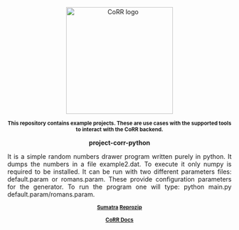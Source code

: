 <p align="center">
    <img src="https://rawgit.com/usnistgov/corr/master/corr-view/frontend/images/logo.svg"
         height="240"
         alt="CoRR logo"
         class="inline">
</p>
<p align="center"><sup><strong>
This repository contains example projects. These are use cases with the supported tools to interact with
the CoRR backend.
</strong></sup></p>

<p align="center"><strong>project-corr-python</strong></p>
<p align="justify">
It is a simple random numbers drawer program written purely in python. It dumps the numbers in a file 
example2.dat. To execute it only numpy is required to be installed. It can be run with two different
parameters files: default.param or romans.param. These provide configuration parameters for the 
generator. To run the program one will type: python main.py default.param/romans.param.
</p>

<p align="center"><sup><strong>
<a href="https://github.com/usnistgov/corr-sumatra">Sumatra</a>
<a href="https://github.com/usnistgov/corr-reprozip">Reprozip</a>
</strong></sup></p>

<p align="center"><sup><strong>
<a href="http://corr.readthedocs.io/en/latest/rst/README.html">CoRR Docs</a>
</strong></sup></p>
